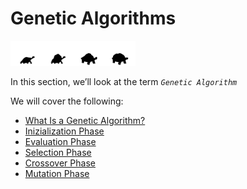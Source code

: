 # Genetic Algorithms

<img src="../../assets/deeper/genetic.png" style="width:200px;"/>

In this section, we’ll look at the term _`Genetic Algorithm`_

We will cover the following:

* [What Is a Genetic Algorithm?](02-04-01_what-is-a-genetic-algorithm.md)
* [Inizialization Phase](02-04-02_initialization-phase.md)
* [Evaluation Phase](02-04-03_evaluation-phase.md)
* [Selection Phase](02-04-04_selection-phase.md)
* [Crossover Phase](02-04-05_crossover-phase.md)
* [Mutation Phase](02-04-06_mutation-phase.md)

